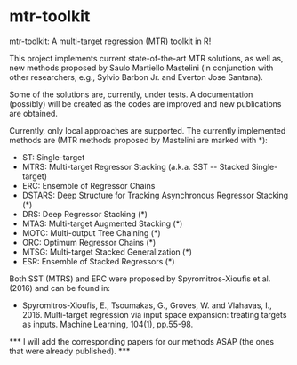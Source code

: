 # mtr-toolkit

mtr-toolkit: A multi-target regression (MTR) toolkit in R!

This project implements current state-of-the-art MTR solutions, as well as, new methods proposed by Saulo Martiello Mastelini (in conjunction with other researchers, e.g., Sylvio Barbon Jr. and Everton Jose Santana).

Some of the solutions are, currently, under tests. A documentation (possibly) will be created as the codes are improved and new publications are obtained.

Currently, only local approaches are supported. The currently implemented methods are (MTR methods proposed by Mastelini are marked with \*):

- ST: Single-target
- MTRS: Multi-target Regressor Stacking (a.k.a. SST -- Stacked Single-target)
- ERC: Ensemble of Regressor Chains
- DSTARS: Deep Structure for Tracking Asynchronous Regressor Stacking (\*)
- DRS: Deep Regressor Stacking (\*)
- MTAS: Multi-target Augmented Stacking (\*)
- MOTC: Multi-output Tree Chaining (\*)
- ORC: Optimum Regressor Chains (\*)
- MTSG: Multi-target Stacked Generalization (\*)
- ESR: Ensemble of Stacked Regressors (\*)


Both SST (MTRS) and ERC were proposed by Spyromitros-Xioufis et al. (2016) and can be found in:

- Spyromitros-Xioufis, E., Tsoumakas, G., Groves, W. and Vlahavas, I., 2016. Multi-target regression via input space expansion: treating targets as inputs. Machine Learning, 104(1), pp.55-98.

*** I will add the corresponding papers for our methods ASAP (the ones that were already published). ***
